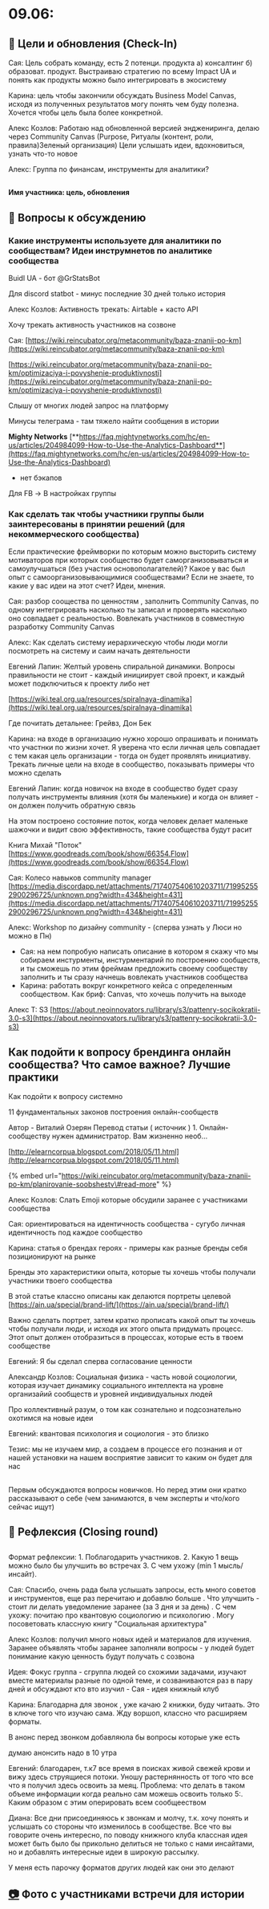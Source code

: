 # 09.06:



## 🎯 Цели и обновления \(Check-In\) <a id="celi-i-apdeity"></a>

Сая: Цель собрать команду, есть 2 потенци. продукта а\) консалтинг б\) образоват. продукт. Выстраиваю стратегию по всему Impact UA и понять как продукты можно было интегрировать в экосистему

Карина: цель чтобы закончили обсуждать Business Model Canvas, исходя из полученных результатов могу понять чем буду полезна. Хочется чтобы цель была более конкретной.

Алекс Козлов: Работаю над обновленной версией энджениринга, делаю через Community Canvas \(Purpose, Ритуалы \(контент, роли, правила\)Зеленый организация\) Цели услышать идеи, вдохновиться, узнать что-то новое

Алекс: Группа по финансам, инструменты для аналитики?

##  <a id="celi-i-apdeity"></a>

**Имя участника: цель, обновления**

## 📝 Вопросы к обсуждению <a id="voprosy"></a>

### Какие инструменты используете для аналитики по сообществам?	Идеи инструмнетов по аналитике сообщества

Buidl UA - бот @GrStatsBot

Для discord statbot - минус последние 30 дней только история

Алекс Козлов: Активность трекать: Airtable + касто API 

Хочу трекать активность участников на созвоне

Сая: [https://wiki.reincubator.org/metacommunity/baza-znanii-po-km](https://wiki.reincubator.org/metacommunity/baza-znanii-po-km)

[https://wiki.reincubator.org/metacommunity/baza-znanii-po-km/optimizaciya-i-povyshenie-produktivnosti](https://wiki.reincubator.org/metacommunity/baza-znanii-po-km/optimizaciya-i-povyshenie-produktivnosti)

Слышу от многих людей запрос на платформу 

Минусы телеграма - там тяжело найти сообщения в истории

**Mighty Networks** [**https://faq.mightynetworks.com/hc/en-us/articles/204984099-How-to-Use-the-Analytics-Dashboard**](https://faq.mightynetworks.com/hc/en-us/articles/204984099-How-to-Use-the-Analytics-Dashboard)

* нет бэкапов

 Для FB -&gt; В настройках группы 

### Как сделать так чтобы участники группы были заинтересованы в принятии решений \(для некоммерческого сообщества\)

Если практические фреймворки по которым можно высторить систему мотиваторов при которых сообщество будет саморганизовываться и самоулучшаться \(без участия основополагателей\)? Какое у вас был опыт с самоорганизовывающимися сообществами? Если не знаете, то какие у вас идеи на этот счет?	Идеи, мнения.

Сая: разбор соощества по ценностям , заполнить Community Canvas, по одному интегрировать насколько ты записал и проверять насколько оно совпадает с реальностью. Вовлекать участников в совместную разработку Community Canvas

Алекс: Как сделать систему иерархическую чтобы люди могли посмотреть на систему и саим начать деятельности

Евгений Лапин: Желтый уровень спиральной динамики. Вопросы правильности не стоит - каждый инициирует свой проект, и каждый может подключиться к проекту либо нет

[https://wiki.teal.org.ua/resources/spiralnaya-dinamika](https://wiki.teal.org.ua/resources/spiralnaya-dinamika)

Где почитать детальнее: Грейвз, Дон Бек

Карина: на входе в организацию нужно хорошо опрашивать и понимать что участнки по жизни хочет. Я уверена что если личная цель совпадает с тем какая цель организации - тогда он будет проявлять инициативу. Трекать личные цели на входе в сообщество, показывать примеры что можно сделать

Евгений Лапин: когда новичок на входе в сообщество будет сразу получать инструменты влияния \(хотя бы маленькие\) и когда он влияет - он должен получить обратную связь

На этом построено состояние поток, когда человек делает маленьке шажочки и видит свою эффективность, такие сообщества будут расит

Книга Михай "Поток" [https://www.goodreads.com/book/show/66354.Flow](https://www.goodreads.com/book/show/66354.Flow)

Сая: Колесо навыков community manager [https://media.discordapp.net/attachments/717407540610203711/719952552900296725/unknown.png?width=434&height=431](https://media.discordapp.net/attachments/717407540610203711/719952552900296725/unknown.png?width=434&height=431)

Алекс: Workshop по дизайну community - \(сперва узнать у Люси но можно в Пн\) 

* Сая: на нем попробую написать описание в котором я скажу что мы собираем инстурменты, инстурментарий по построению сообществ, и ты сможешь по этим фреймам предложить своему сообществу заполнить и ты сразу начнешь вовлекать участников сообщества
* Карина: работать вокруг конкретного кейса с определенным сообществом. Как бриф: Canvas, что хочешь получить на выходе

Алекс T: S3 [https://about.neoinnovators.ru/library/s3/pattenry-socikokratii-3.0-s3](https://about.neoinnovators.ru/library/s3/pattenry-socikokratii-3.0-s3)



## Как подойти к вопросу брендинга онлайн сообщества? Что самое важное?	Лучшие практики

Как подойти к вопросу системно 

11 фундаментальных законов построения онлайн-сообществ

Автор - Виталий Озерян Перевод статьи \( источник \) 1.       Онлайн-сообществу нужен администратор. Вам жизненно необ...

[http://elearncorpua.blogspot.com/2018/05/11.html](http://elearncorpua.blogspot.com/2018/05/11.html)

{% embed url="https://wiki.reincubator.org/metacommunity/baza-znanii-po-km/planirovanie-soobshestv\#read-more" %}

Алекс Козлов: Слать Emoji которые обсудили заранее с участниками сообщества

Сая: ориентироваться на идентичность сообщества - сугубо личная идентичность под каждое сообщество

Карина: статья о брендах героях - примеры как разные бренды себя позиционируют на рынке 

Бренды это характеристики опыта, которые ты хочешь чтобы получали участники твоего сообщества

В этой статье классно описаны как делаются портреты целевой [https://ain.ua/special/brand-lift/](https://ain.ua/special/brand-lift/)

Важно сделать портрет, затем кратко прописать какой опыт ты хочешь чтобы получали люди, и исходя их этого опыта придумать процесс. Этот опыт должен отобразиться в процессах, которые есть в твоем сообществе

Евгений: Я бы сделал сперва согласование ценности 



Александр Козлов: Социальная физика - часть новой социологии, которая изучает динамику социального интеллекта на уровне организайий сообществ и уровней индивидуальных людей

Про коллективный разум, о том как сознательно и подсознательно охотимся на новые идеи

Евгений: квантовая психология и социология - это близко

Тезис: мы не изучаем мир, а создаем в процессе его познания и от нашей установки на нашем восприятие зависит то каким он будет для нас

##  <a id="voprosy"></a>

Первым обсуждаются вопросы новичков. Но перед этим они кратко рассказывают о себе \(чем занимаются, в чем эксперты и что/кого сейчас ищут\)

## 🤔 Рефлексия \(Closing round\) <a id="refleksiya"></a>

##  <a id="refleksiya"></a>

Формат рефлексии: 1. Поблагодарить участников. 2. Какую 1 вещь можно было бы улучшить во встречах 3. С чем ухожу \(min 1 мысль/инсайт\).

Сая: Спасибо, очень рада была услышать запросы, есть много советов и инструментов, еще раз перечитаю и добавлю больше . Что улучшить - стоит ли делать уведомление  заранее \(за 3 дня и за день\) . С чем ухожу: почитаю про квантовую социологию и психологию . Могу посоветовать классную книгу "Социальная архитектура"

Алекс Козлов: получил много новых идей и материалов для изучения. Заранее объявлять чтобы заранее заполняли вопросы - у людей будет понимание какую ценность будут получать с созвона

Идея: Фокус группа - сгруппа людей со схожими задачами, изучают вместе материалы разные по одной теме, и созваниваются раз в пару дней и обсуждают кто вто изучил - Сая - идея книжный клуб

Карина: Благодарна для звонок , уже качаю 2 книжки, буду читаать. Это в ключе того что изучаю сама. Жду воршоп, классно что расширяем форматы.

В анонс перед звонком добавляюла бы вопросы которые уже есть

думаю анонсить надо в 10 утра 

Евгений: благодарен, т.к7 все время в поисках живой свежей крови и вижу здесь струящиеся потоки. Уношу растернянность от того что все что я получил здесь освоить за меяц.  Проблема: что делать в таком объеме информации когда реально сам можешь освоить только 5:. Каким образом с этим оперировать всем сообщееством

Диана: Все дни присоединяюсь к звонкам и молчу, т.к. хочу понять и услышать со стороны что изменилось в сообществе. Все что вы говорите очень интересно, по поводу книжного клуба классная идея может быть было бы прикольно делиться не только с нами инсайтами, но и добавлять интересные идеи в широкую рассылку.

У меня есть парочку форматов других людей как они это делают

## ​[📷](https://emojipedia.org/camera/) Фото с участниками встречи для истории <a id="foto-s-uchastnikami-vstrechi-dlya-istorii"></a>

